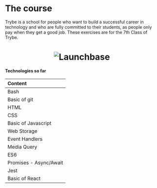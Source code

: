 # The course
Trybe is a school for people who want to build a successful career in technology and who are fully committed to their students, as people only pay when they get a good job. These exercises are for the 7th Class of Trybe.
<h1 align="center">
    <img alt="Launchbase" src="https://media-exp1.licdn.com/dms/image/C4D16AQFHyz6Ma_LlIA/profile-displaybackgroundimage-shrink_200_800/0?e=1610582400&v=beta&t=WWSXq8f_yRHejp2gmGv3iILKJArqNdu20EZqb_4pdgM" />
</h1>

#### Technologies so far
| Content |
|:---------------|
| Bash |
| Basic of git |
| HTML |
| CSS |
| Basic of Javascript |
| Web Storage |
| Event Handlers |
| Media Query |
| ES6 |
| Promises - Async/Await |
| Jest |
| Basic of React |
